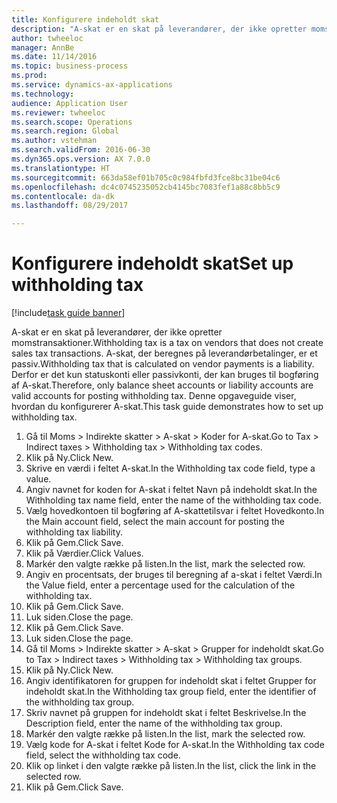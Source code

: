```yaml
--- 
title: Konfigurere indeholdt skat
description: "A-skat er en skat på leverandører, der ikke opretter momstransaktioner."
author: twheeloc
manager: AnnBe
ms.date: 11/14/2016
ms.topic: business-process
ms.prod: 
ms.service: dynamics-ax-applications
ms.technology: 
audience: Application User
ms.reviewer: twheeloc
ms.search.scope: Operations
ms.search.region: Global
ms.author: vstehman
ms.search.validFrom: 2016-06-30
ms.dyn365.ops.version: AX 7.0.0
ms.translationtype: HT
ms.sourcegitcommit: 663da58ef01b705c0c984fbfd3fce8bc31be04c6
ms.openlocfilehash: dc4c0745235052cb4145bc7083fef1a88c8bb5c9
ms.contentlocale: da-dk
ms.lasthandoff: 08/29/2017

---
```

# <a name="set-up-withholding-tax"></a><span data-ttu-id="48d58-103">Konfigurere indeholdt skat</span><span class="sxs-lookup"><span data-stu-id="48d58-103">Set up withholding tax</span></span>

[!include[task guide banner](../../includes/task-guide-banner.md)]

<span data-ttu-id="48d58-104">A-skat er en skat på leverandører, der ikke opretter momstransaktioner.</span><span class="sxs-lookup"><span data-stu-id="48d58-104">Withholding tax is a tax on vendors that does not create sales tax transactions.</span></span> <span data-ttu-id="48d58-105">A-skat, der beregnes på leverandørbetalinger, er et passiv.</span><span class="sxs-lookup"><span data-stu-id="48d58-105">Withholding tax that is calculated on vendor payments is a liability.</span></span> <span data-ttu-id="48d58-106">Derfor er det kun statuskonti eller passivkonti, der kan bruges til bogføring af A-skat.</span><span class="sxs-lookup"><span data-stu-id="48d58-106">Therefore, only balance sheet accounts or liability accounts are valid accounts for posting withholding tax.</span></span> <span data-ttu-id="48d58-107">Denne opgaveguide viser, hvordan du konfigurerer A-skat.</span><span class="sxs-lookup"><span data-stu-id="48d58-107">This task guide demonstrates how to set up withholding tax.</span></span>

1. <span data-ttu-id="48d58-108">Gå til Moms > Indirekte skatter > A-skat > Koder for A-skat.</span><span class="sxs-lookup"><span data-stu-id="48d58-108">Go to Tax > Indirect taxes > Withholding tax > Withholding tax codes.</span></span>
2. <span data-ttu-id="48d58-109">Klik på Ny.</span><span class="sxs-lookup"><span data-stu-id="48d58-109">Click New.</span></span>
3. <span data-ttu-id="48d58-110">Skrive en værdi i feltet A-skat.</span><span class="sxs-lookup"><span data-stu-id="48d58-110">In the Withholding tax code field, type a value.</span></span>
4. <span data-ttu-id="48d58-111">Angiv navnet for koden for A-skat i feltet Navn på indeholdt skat.</span><span class="sxs-lookup"><span data-stu-id="48d58-111">In the Withholding tax name field, enter the name of the withholding tax code.</span></span>
5. <span data-ttu-id="48d58-112">Vælg hovedkontoen til bogføring af A-skattetilsvar i feltet Hovedkonto.</span><span class="sxs-lookup"><span data-stu-id="48d58-112">In the Main account field, select the main account for posting the withholding tax liability.</span></span>
6. <span data-ttu-id="48d58-113">Klik på Gem.</span><span class="sxs-lookup"><span data-stu-id="48d58-113">Click Save.</span></span>
7. <span data-ttu-id="48d58-114">Klik på Værdier.</span><span class="sxs-lookup"><span data-stu-id="48d58-114">Click Values.</span></span>
8. <span data-ttu-id="48d58-115">Markér den valgte række på listen.</span><span class="sxs-lookup"><span data-stu-id="48d58-115">In the list, mark the selected row.</span></span>
9. <span data-ttu-id="48d58-116">Angiv en procentsats, der bruges til beregning af a-skat i feltet Værdi.</span><span class="sxs-lookup"><span data-stu-id="48d58-116">In the Value field, enter a percentage used for the calculation of the withholding tax.</span></span>
10. <span data-ttu-id="48d58-117">Klik på Gem.</span><span class="sxs-lookup"><span data-stu-id="48d58-117">Click Save.</span></span>
11. <span data-ttu-id="48d58-118">Luk siden.</span><span class="sxs-lookup"><span data-stu-id="48d58-118">Close the page.</span></span>
12. <span data-ttu-id="48d58-119">Klik på Gem.</span><span class="sxs-lookup"><span data-stu-id="48d58-119">Click Save.</span></span>
13. <span data-ttu-id="48d58-120">Luk siden.</span><span class="sxs-lookup"><span data-stu-id="48d58-120">Close the page.</span></span>
14. <span data-ttu-id="48d58-121">Gå til Moms > Indirekte skatter > A-skat > Grupper for indeholdt skat.</span><span class="sxs-lookup"><span data-stu-id="48d58-121">Go to Tax > Indirect taxes > Withholding tax > Withholding tax groups.</span></span>
15. <span data-ttu-id="48d58-122">Klik på Ny.</span><span class="sxs-lookup"><span data-stu-id="48d58-122">Click New.</span></span>
16. <span data-ttu-id="48d58-123">Angiv identifikatoren for gruppen for indeholdt skat i feltet Grupper for indeholdt skat.</span><span class="sxs-lookup"><span data-stu-id="48d58-123">In the Withholding tax group field, enter the identifier of the withholding tax group.</span></span>
17. <span data-ttu-id="48d58-124">Skriv navnet på gruppen for indeholdt skat i feltet Beskrivelse.</span><span class="sxs-lookup"><span data-stu-id="48d58-124">In the Description field, enter the name of the withholding tax group.</span></span>
18. <span data-ttu-id="48d58-125">Markér den valgte række på listen.</span><span class="sxs-lookup"><span data-stu-id="48d58-125">In the list, mark the selected row.</span></span>
19. <span data-ttu-id="48d58-126">Vælg kode for A-skat i feltet Kode for A-skat.</span><span class="sxs-lookup"><span data-stu-id="48d58-126">In the Withholding tax code field, select the withholding tax code.</span></span>
20. <span data-ttu-id="48d58-127">Klik op linket i den valgte række på listen.</span><span class="sxs-lookup"><span data-stu-id="48d58-127">In the list, click the link in the selected row.</span></span>
21. <span data-ttu-id="48d58-128">Klik på Gem.</span><span class="sxs-lookup"><span data-stu-id="48d58-128">Click Save.</span></span>


